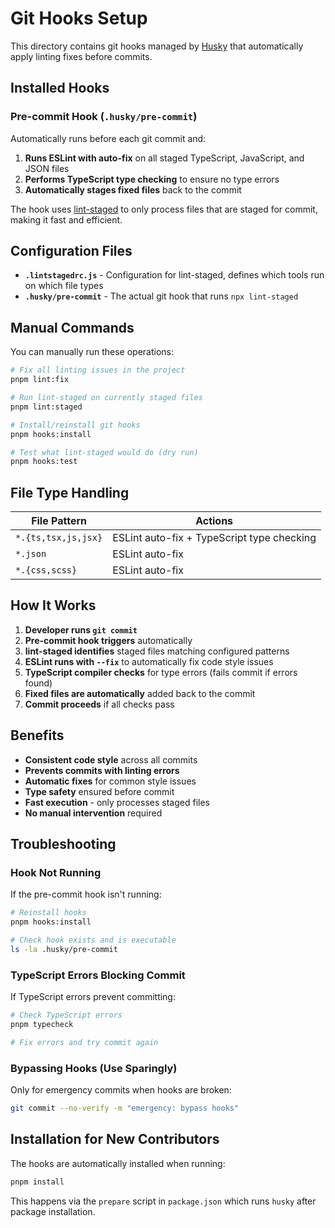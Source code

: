 # Git Hooks Setup

This directory contains git hooks managed by [Husky](https://github.com/typicode/husky) that automatically apply linting fixes before commits.

## Installed Hooks

### Pre-commit Hook (`.husky/pre-commit`)

Automatically runs before each git commit and:

1. **Runs ESLint with auto-fix** on all staged TypeScript, JavaScript, and JSON files
2. **Performs TypeScript type checking** to ensure no type errors
3. **Automatically stages fixed files** back to the commit

The hook uses [lint-staged](https://github.com/lint-staged/lint-staged) to only process files that are staged for commit, making it fast and efficient.

## Configuration Files

- **`.lintstagedrc.js`** - Configuration for lint-staged, defines which tools run on which file types
- **`.husky/pre-commit`** - The actual git hook that runs `npx lint-staged`

## Manual Commands

You can manually run these operations:

```bash
# Fix all linting issues in the project
pnpm lint:fix

# Run lint-staged on currently staged files
pnpm lint:staged

# Install/reinstall git hooks
pnpm hooks:install

# Test what lint-staged would do (dry run)
pnpm hooks:test
```

## File Type Handling

| File Pattern | Actions |
|--------------|---------|
| `*.{ts,tsx,js,jsx}` | ESLint auto-fix + TypeScript type checking |
| `*.json` | ESLint auto-fix |
| `*.{css,scss}` | ESLint auto-fix |

## How It Works

1. **Developer runs `git commit`**
2. **Pre-commit hook triggers** automatically
3. **lint-staged identifies** staged files matching configured patterns
4. **ESLint runs with `--fix`** to automatically fix code style issues
5. **TypeScript compiler checks** for type errors (fails commit if errors found)
6. **Fixed files are automatically** added back to the commit
7. **Commit proceeds** if all checks pass

## Benefits

- **Consistent code style** across all commits
- **Prevents commits with linting errors**
- **Automatic fixes** for common style issues
- **Type safety** ensured before commit
- **Fast execution** - only processes staged files
- **No manual intervention** required

## Troubleshooting

### Hook Not Running

If the pre-commit hook isn't running:

```bash
# Reinstall hooks
pnpm hooks:install

# Check hook exists and is executable
ls -la .husky/pre-commit
```

### TypeScript Errors Blocking Commit

If TypeScript errors prevent committing:

```bash
# Check TypeScript errors
pnpm typecheck

# Fix errors and try commit again
```

### Bypassing Hooks (Use Sparingly)

Only for emergency commits when hooks are broken:

```bash
git commit --no-verify -m "emergency: bypass hooks"
```

## Installation for New Contributors

The hooks are automatically installed when running:

```bash
pnpm install
```

This happens via the `prepare` script in `package.json` which runs `husky` after package installation.